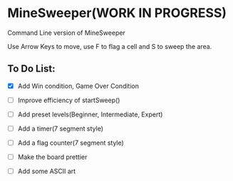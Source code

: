 # MineSweeper(WORK IN PROGRESS)

Command Line version of MineSweeper

Use Arrow Keys to move, use F to flag a cell and S to sweep the area.

## To Do List:

- [x]  Add Win condition, Game Over Condition

- [ ] Improve efficiency of startSweep()

- [ ] Add preset levels(Beginner, Intermediate, Expert)

- [ ] Add a timer(7 segment style)

- [ ] Add a flag counter(7 segment style)

- [ ] Make the board prettier

- [ ] Add some ASCII art
